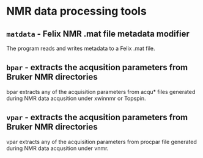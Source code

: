 NMR data processing tools
=========================

`matdata` - Felix NMR .mat file metadata modifier
---------------------------------------------

The program reads and writes metadata to a Felix .mat file.

`bpar` - extracts the acqusition parameters from Bruker NMR directories
------------------------------------------------------------------

bpar extracts any of the acquisition parameters from acqu* files generated during NMR data acqusition under xwinnmr or Topspin.

`vpar` - extracts the acqusition parameters from Bruker NMR directories
------------------------------------------------------------------

vpar extracts any of the acquisition parameters from procpar file generated during NMR data acqusition under vnmr.


